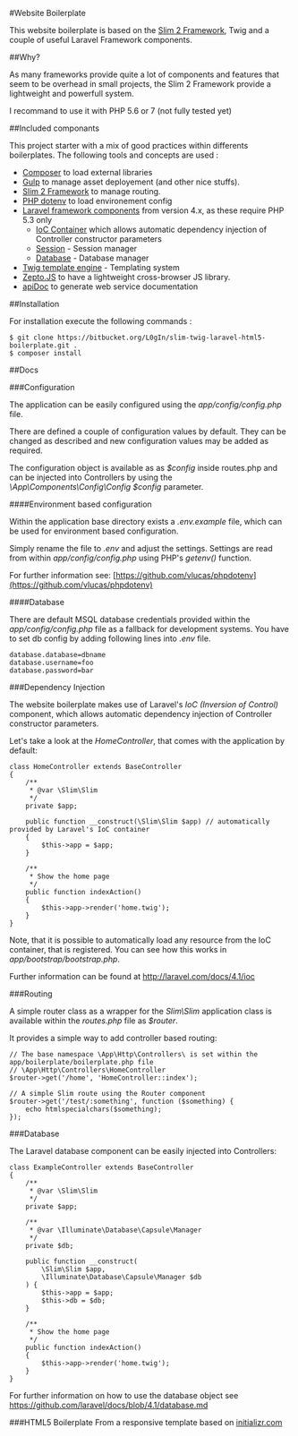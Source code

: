 #Website Boilerplate

This website boilerplate is based on the [Slim 2 Framework](http://www.slimframework.com/), Twig and a couple of useful Laravel Framework components.

##Why?

As many frameworks provide quite a lot of components and features that seem to be overhead in small projects, the Slim 2 Framework provide a lightweight and powerfull system.

I recommand to use it with PHP 5.6 or 7 (not fully tested yet)

##Included componants

This project starter with a mix of good practices within differents boilerplates.
The following tools and concepts are used :

 * [Composer](https://getcomposer.org/) to load external libraries
 * [Gulp](http://gulpjs.com/) to manage asset deployement (and other nice stuffs).
 * [Slim 2 Framework](http://www.slimframework.com/) to manage routing.
 * [PHP dotenv](https://github.com/vlucas/phpdotenv) to load environement config
 * [Laravel framework components](http://www.laravel.com/docs) from version 4.x, as these require PHP 5.3 only
     * [IoC Container](https://github.com/illuminate/container) which allows automatic dependency injection of Controller constructor parameters
     * [Session](https://github.com/illuminate/session) - Session manager
     * [Database](https://github.com/illuminate/database) - Database manager
 * [Twig template engine](http://twig.sensiolabs.org/) - Templating system
 * [Zepto.JS](http://zeptojs.com/) to have a lightweight cross-browser JS library.
 * [apiDoc](https://github.com/apidoc/apidoc) to generate web service documentation

##Installation

For installation execute the following commands :

    $ git clone https://bitbucket.org/L0gIn/slim-twig-laravel-html5-boilerplate.git .
    $ composer install

##Docs

###Configuration

The application can be easily configured using the *app/config/config.php* file.

There are defined a couple of configuration values by default. They can be changed as described and new configuration values may be added as required.

The configuration object is available as as *$config* inside routes.php and can be injected into Controllers by using the *\App\Components\Config\Config $config* parameter.

####Environment based configuration

Within the application base directory exists a *.env.example* file, which can be used for environment based configuration.

Simply rename the file to *.env* and adjust the settings. Settings are read from within *app/config/config.php* using PHP's *getenv()* function.

For further information see: [https://github.com/vlucas/phpdotenv](https://github.com/vlucas/phpdotenv)

####Database

There are default MSQL database credentials provided within the *app/config/config.php* file as a fallback for development systems.
You have to set db config by adding following lines into *.env* file.

    database.database=dbname
    database.username=foo
    database.password=bar

###Dependency Injection

The website boilerplate makes use of Laravel's *IoC (Inversion of Control)* component, which allows automatic dependency injection of Controller constructor parameters.

Let's take a look at the *HomeController*, that comes with the application by default:

    class HomeController extends BaseController
    {
        /**
         * @var \Slim\Slim
         */
        private $app;
    
        public function __construct(\Slim\Slim $app) // automatically provided by Laravel's IoC container
        {
            $this->app = $app;
        }
    
        /**
         * Show the home page
         */
        public function indexAction()
        {
            $this->app->render('home.twig');
        }
    }

Note, that it is possible to automatically load any resource from the IoC container, that is registered. You can see how this works in *app/bootstrap/bootstrap.php*.

Further information can be found at http://laravel.com/docs/4.1/ioc

###Routing

A simple router class as a wrapper for the *Slim\Slim* application class is available within the *routes.php* file as *$router*.

It provides a simple way to add controller based routing:


    // The base namespace \App\Http\Controllers\ is set within the app/boilerplate/boilerplate.php file
    // \App\Http\Controllers\HomeController
    $router->get('/home', 'HomeController::index');
    
    // A simple Slim route using the Router component
    $router->get('/test/:something', function ($something) {
        echo htmlspecialchars($something);
    });

###Database

The Laravel database component can be easily injected into Controllers:

    class ExampleController extends BaseController
    {
        /**
         * @var \Slim\Slim
         */
        private $app;
    
        /**
         * @var \Illuminate\Database\Capsule\Manager
         */
        private $db;
    
        public function __construct(
            \Slim\Slim $app,
            \Illuminate\Database\Capsule\Manager $db
        ) {
            $this->app = $app;
            $this->db = $db;
        }
    
        /**
         * Show the home page
         */
        public function indexAction()
        {
            $this->app->render('home.twig');
        }
    }

For further information on how to use the database object see https://github.com/laravel/docs/blob/4.1/database.md

###HTML5 Boilerplate
From a responsive template based on [initializr.com](http://www.initializr.com/)